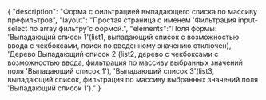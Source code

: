{
"description": "Форма с фильтрацией выпадающего списка по массиву префильтров",
"layout": "Простая страница с именем 'Фильтрация input-select по array фильтру'с формой.",
"elements":"Поля формы: 'Выпадающий список 1'(list1, выпадающий список с возможностью ввода с чекбоксами, поиск по введенному значению отключен),
'Дерево Выпадающий список 2'(list2, дерево с чекбоксами с возможностью ввода, фильтрация по массиву выбранных значений поля 'Выпадающий список 1'),
'Выпадающий список 3'(list3, выпадающий список, фильтрация по массиву выбранных значений поля 'Выпадающий список 1')."
}